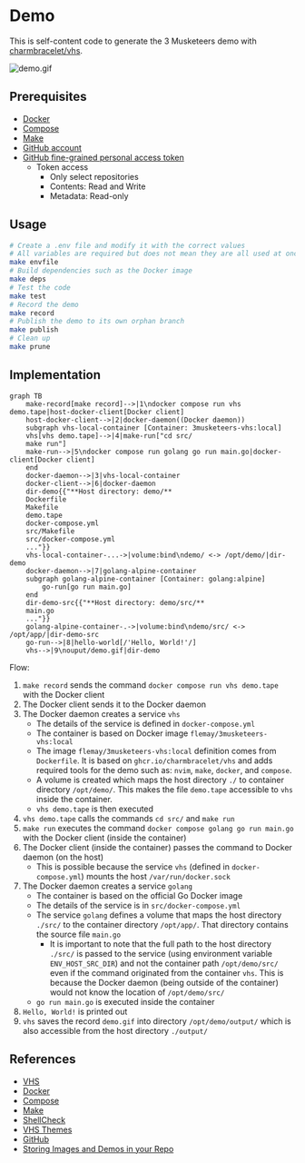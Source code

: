 # Demo

This is self-content code to generate the 3 Musketeers demo with [charmbracelet/vhs](https://github.com/charmbracelet/vhs).

![demo.gif](../../vhs-demo/demo.gif)

## Prerequisites

- [Docker](https://www.docker.com/)
- [Compose](https://docs.docker.com/compose/)
- [Make](https://www.gnu.org/software/make/)
- [GitHub account](https://github.com/)
- [GitHub fine-grained personal access token](https://docs.github.com/en/authentication/keeping-your-account-and-data-secure/managing-your-personal-access-tokens#fine-grained-personal-access-tokens)
	- Token access
		- Only select repositories
		- Contents: Read and Write
		- Metadata: Read-only

## Usage

```bash
# Create a .env file and modify it with the correct values
# All variables are required but does not mean they are all used at once
make envfile
# Build dependencies such as the Docker image
make deps
# Test the code
make test
# Record the demo
make record
# Publish the demo to its own orphan branch
make publish
# Clean up
make prune
```

## Implementation

```mermaid
graph TB
    make-record[make record]-->|1\ndocker compose run vhs demo.tape|host-docker-client[Docker client]
    host-docker-client-->|2|docker-daemon((Docker daemon))
    subgraph vhs-local-container [Container: 3musketeers-vhs:local]
    vhs[vhs demo.tape]-->|4|make-run["cd src/
    make run"]
    make-run-->|5\ndocker compose run golang go run main.go|docker-client[Docker client]
    end
    docker-daemon-->|3|vhs-local-container
    docker-client-->|6|docker-daemon
    dir-demo{{"**Host directory: demo/**
    Dockerfile
    Makefile
    demo.tape
    docker-compose.yml
    src/Makefile
    src/docker-compose.yml
    ..."}}
    vhs-local-container-...->|volume:bind\ndemo/ <-> /opt/demo/|dir-demo
    docker-daemon-->|7|golang-alpine-container
    subgraph golang-alpine-container [Container: golang:alpine]
        go-run[go run main.go]
    end
    dir-demo-src{{"**Host directory: demo/src/**
    main.go
    ..."}}
    golang-alpine-container-.->|volume:bind\ndemo/src/ <-> /opt/app/|dir-demo-src
    go-run-->|8|hello-world[/'Hello, World!'/]
    vhs-->|9\nouput/demo.gif|dir-demo
```

Flow:

1. `make record` sends the command `docker compose run vhs demo.tape` with the Docker client
2. The Docker client sends it to the Docker daemon
3. The Docker daemon creates a service `vhs`
	- The details of the service is defined in `docker-compose.yml`
	- The container is based on Docker image `flemay/3musketeers-vhs:local`
	- The image `flemay/3musketeers-vhs:local` definition comes from `Dockerfile`. It is based on `ghcr.io/charmbracelet/vhs` and adds required tools for the demo such as: `nvim`, `make`, `docker`, and `compose`.
	- A volume is created which maps the host directory `./` to container directory `/opt/demo/`. This makes the file `demo.tape` accessible to `vhs` inside the container.
	- `vhs demo.tape` is then executed
4. `vhs demo.tape` calls the commands `cd src/` and `make run`
5. `make run` executes the command `docker compose golang go run main.go` with the Docker client (inside the container)
6. The Docker client (inside the container) passes the command to Docker daemon (on the host)
	- This is possible because the service `vhs` (defined in `docker-compose.yml`) mounts the host `/var/run/docker.sock`
7. The Docker daemon creates a service `golang`
	- The container is based on the official Go Docker image
	- The details of the service is in `src/docker-compose.yml`
	- The service `golang` defines a volume that maps the host directory `./src/` to the container directory `/opt/app/`. That directory contains the source file `main.go`
		- It is important to note that the full path to the host directory `./src/` is passed to the service (using environment variable `ENV_HOST_SRC_DIR`) and not the container path `/opt/demo/src/` even if the command originated from the container `vhs`. This is because the Docker daemon (being outside of the container) would not know the location of `/opt/demo/src/`
	- `go run main.go` is executed inside the container
8. `Hello, World!` is printed out
9. `vhs` saves the record `demo.gif` into directory `/opt/demo/output/` which is also accessible from the host directory `./output/`

## References

- [VHS](https://github.com/charmbracelet/vhs)
- [Docker](https://www.docker.com/)
- [Compose](https://docs.docker.com/compose/)
- [Make](https://www.gnu.org/software/make/)
- [ShellCheck](https://www.shellcheck.net/)
- [VHS Themes](https://github.com/flemay/vhs-themes)
- [GitHub](https://github.com/)
- [Storing Images and Demos in your Repo](https://gist.github.com/joncardasis/e6494afd538a400722545163eb2e1fa5)

